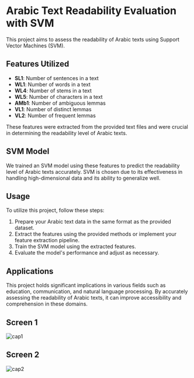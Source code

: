 # Arabic Text Readability Evaluation with SVM

This project aims to assess the readability of Arabic texts using Support Vector Machines (SVM). 

## Features Utilized

- **SL1**: Number of sentences in a text
- **WL1**: Number of words in a text
- **WL4**: Number of stems in a text
- **WL5**: Number of characters in a text
- **AMb1**: Number of ambiguous lemmas
- **VL1**: Number of distinct lemmas
- **VL2**: Number of frequent lemmas

These features were extracted from the provided text files and were crucial in determining the readability level of Arabic texts.

## SVM Model

We trained an SVM model using these features to predict the readability level of Arabic texts accurately. SVM is chosen due to its effectiveness in handling high-dimensional data and its ability to generalize well.

## Usage

To utilize this project, follow these steps:
1. Prepare your Arabic text data in the same format as the provided dataset.
2. Extract the features using the provided methods or implement your feature extraction pipeline.
3. Train the SVM model using the extracted features.
4. Evaluate the model's performance and adjust as necessary.

## Applications

This project holds significant implications in various fields such as education, communication, and natural language processing. By accurately assessing the readability of Arabic texts, it can improve accessibility and comprehension in these domains.

## Screen 1
![cap1](https://github.com/IkhlasQass19/READABILITY-OF-ARABIC-TEXTS/assets/129891260/2b4a5f37-ed14-4a40-95e8-ef533a31fdb7)
## Screen 2 
![cap2](https://github.com/IkhlasQass19/READABILITY-OF-ARABIC-TEXTS/assets/129891260/de0a8223-a0de-427e-853a-54307adf6cab)


